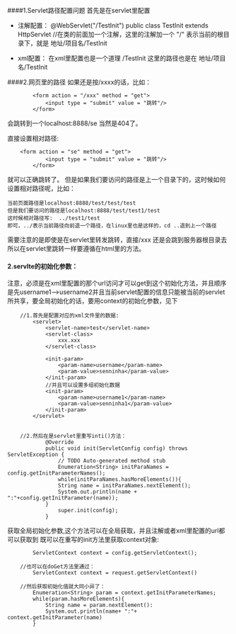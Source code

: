 ####1.Servlet路径配置问题
首先是在servlet里配置
- 注解配置：
		@WebServlet("/TestInit")
		public class TestInit extends HttpServlet 
		//在类的前面加一个注解，这里的注解加一个  "/" 表示当前的根目录下，就是  地址/项目名/TestInit
	
- xml配置：
		在xml里配置也是一个道理
		<url-pattern>/TestInit</url-pattern>
		这里的路径也是在 地址/项目名/TestInit
	
####2.网页里的路径
如果还是按/xxxx的话，比如：
```
		<form action = "/xxx" method = "get">
			<input type = "submit" value = "跳转"/>
		</form>
```		
会跳转到一个localhost:8888/se
当然是404了。
	
直接设置相对路径:
```
	<form action = "se" method = "get">
			<input type = "submit" value = "跳转"/>
		</form>
```
就可以正确跳转了。
但是如果我们要访问的路径是上一个目录下的，这时候如何设置相对路径呢，比如：
```
当前页面路径是localhost:8888/test/test/test
但是我们要访问的路径是localhost:8888/test/test1/test
这时候相对路径写:  ../test1/test
即可，../表示当前路径向前退一个路径，在linux里也是这样的，cd ..退到上一个路径
```

需要注意的是即使是在servlet里转发跳转，直接/xxx 还是会跳到服务器根目录去所以在servlet里跳转一样要遵循在html里的方法。

#### 2.servlte的初始化参数：
注意，必须是在xml里配置的那个url访问才可以get到这个初始化方法，并且顺序是先username1-->username2并且当前servlet配置的信息只能被当前的servlet所共享，要全局初始化的话，要用context的初始化参数，见下
```
	//1.首先是配置对应的xml文件里的数据:
		<servlet>
			<servlet-name>test</servlet-name>
			<servlet-class>
				xxx.xxx
			</servlet-class>
			
			<init-param>
				<param-name>username</param-name>
				<param-value>senninha</param-value>
			</init-param>
			//并且可以设置多组初始化数据
			<init-param>
				<param-name>username1</param-name>
				<param-value>senninha1</param-value>
			</init-param>
		</servlet>
		
		
	//2.然后在是servlet里重写inti()方法：
			@Override
			public void init(ServletConfig config) throws ServletException {
				// TODO Auto-generated method stub
				Enumeration<String> initParaNames = config.getInitParameterNames();
				while(initParaNames.hasMoreElements()){
				String name = initParaNames.nextElement();
			    System.out.println(name + ":"+config.getInitParameter(name));
			}
				super.init(config);
			}
```
获取全局初始化参数,这个方法可以在全局获取，并且注解或者xml里配置的url都可以获取到
	既可以在重写的init方法里获取context对象:
```
		ServletContext context = config.getServletContext();
	
	//也可以在doGet方法里通过：
		ServletContext context = request.getServletContext()
		
	//然后获取初始化值就大同小异了：
		Enumeration<String> param = context.getInitParameterNames;
		while(param.hasMoreElements){
			String name = param.nextElement():
			System.out.println(name+ ":"+ context.getInitParameter(name)
		}
```
